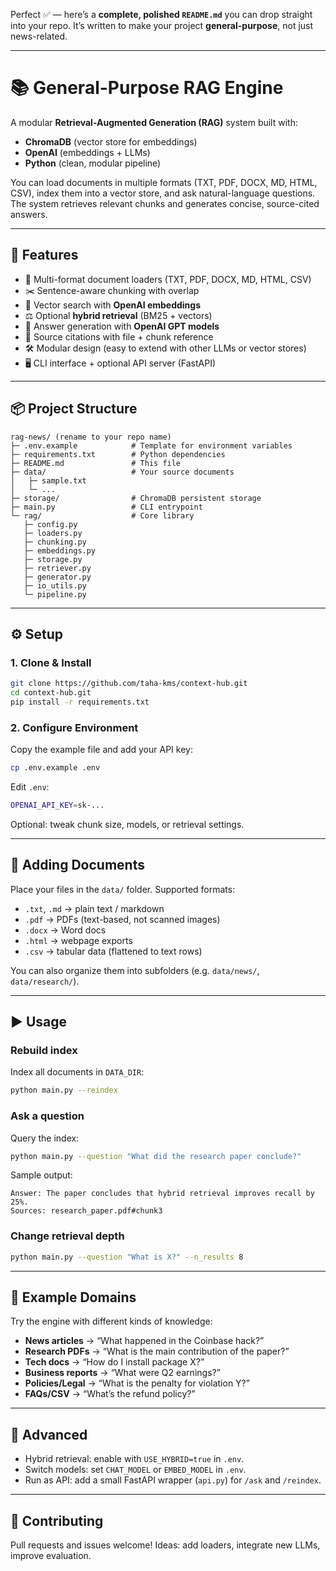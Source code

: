 Perfect ✅ — here’s a **complete, polished `README.md`** you can drop straight into your repo. It’s written to make your project **general-purpose**, not just news-related.

---

# 📚 General-Purpose RAG Engine

A modular **Retrieval-Augmented Generation (RAG)** system built with:

* **ChromaDB** (vector store for embeddings)
* **OpenAI** (embeddings + LLMs)
* **Python** (clean, modular pipeline)

You can load documents in multiple formats (TXT, PDF, DOCX, MD, HTML, CSV), index them into a vector store, and ask natural-language questions. The system retrieves relevant chunks and generates concise, source-cited answers.

---

## 🚀 Features

* 📂 Multi-format document loaders (TXT, PDF, DOCX, MD, HTML, CSV)
* ✂️ Sentence-aware chunking with overlap
* 🔎 Vector search with **OpenAI embeddings**
* ⚖️ Optional **hybrid retrieval** (BM25 + vectors)
* 💬 Answer generation with **OpenAI GPT models**
* 📑 Source citations with file + chunk reference
* 🛠️ Modular design (easy to extend with other LLMs or vector stores)
* 🖥️ CLI interface + optional API server (FastAPI)

---

## 📦 Project Structure

```
rag-news/ (rename to your repo name)
├─ .env.example            # Template for environment variables
├─ requirements.txt        # Python dependencies
├─ README.md               # This file
├─ data/                   # Your source documents
│   ├─ sample.txt
│   └─ ...
├─ storage/                # ChromaDB persistent storage
├─ main.py                 # CLI entrypoint
└─ rag/                    # Core library
   ├─ config.py
   ├─ loaders.py
   ├─ chunking.py
   ├─ embeddings.py
   ├─ storage.py
   ├─ retriever.py
   ├─ generator.py
   ├─ io_utils.py
   └─ pipeline.py
```

---

## ⚙️ Setup

### 1. Clone & Install

```bash
git clone https://github.com/taha-kms/context-hub.git
cd context-hub.git
pip install -r requirements.txt
```

### 2. Configure Environment

Copy the example file and add your API key:

```bash
cp .env.example .env
```

Edit `.env`:

```bash
OPENAI_API_KEY=sk-...
```

Optional: tweak chunk size, models, or retrieval settings.

---

## 📂 Adding Documents

Place your files in the `data/` folder. Supported formats:

* `.txt`, `.md` → plain text / markdown
* `.pdf` → PDFs (text-based, not scanned images)
* `.docx` → Word docs
* `.html` → webpage exports
* `.csv` → tabular data (flattened to text rows)

You can also organize them into subfolders (e.g. `data/news/`, `data/research/`).

---

## ▶️ Usage

### Rebuild index

Index all documents in `DATA_DIR`:

```bash
python main.py --reindex
```

### Ask a question

Query the index:

```bash
python main.py --question "What did the research paper conclude?"
```

Sample output:

```
Answer: The paper concludes that hybrid retrieval improves recall by 25%.
Sources: research_paper.pdf#chunk3
```

### Change retrieval depth

```bash
python main.py --question "What is X?" --n_results 8
```

---

## 🧪 Example Domains

Try the engine with different kinds of knowledge:

* **News articles** → “What happened in the Coinbase hack?”
* **Research PDFs** → “What is the main contribution of the paper?”
* **Tech docs** → “How do I install package X?”
* **Business reports** → “What were Q2 earnings?”
* **Policies/Legal** → “What is the penalty for violation Y?”
* **FAQs/CSV** → “What’s the refund policy?”

---

## 🔧 Advanced

* Hybrid retrieval: enable with `USE_HYBRID=true` in `.env`.
* Switch models: set `CHAT_MODEL` or `EMBED_MODEL` in `.env`.
* Run as API: add a small FastAPI wrapper (`api.py`) for `/ask` and `/reindex`.


---

## 🤝 Contributing

Pull requests and issues welcome!
Ideas: add loaders, integrate new LLMs, improve evaluation.

